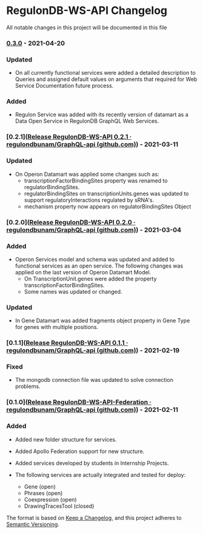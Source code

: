 # RegulonDB-WS-API Changelog

All notable changes in this project will be documented in this file

### [0.3.0](https://github.com/regulondbunam/GraphQL-api/releases/tag/0.3.0) - 2021-04-20

### Updated

- On all currently functional services were added a detailed description to Queries and assigned default values on arguments that required for Web Service Documentation future process.

### Added

- Regulon Service was added with its recently version of datamart as a Data Open Service in RegulonDB GraphQL Web Services. 

### [0.2.1]([Release RegulonDB-WS-API 0.2.1 · regulondbunam/GraphQL-api (github.com)](https://github.com/regulondbunam/GraphQL-api/releases/tag/0.2.1)) - 2021-03-11

### Updated

- On Operon Datamart was applied some changes such as:
  - transcriptionFactorBindingSites property was renamed to regulatorBindingSites.
  - regulatorBindingSites on transcriptionUnits.genes was updated to support regulatoryInteractions regulated by sRNA's.
  - mechanism property now appears on regulatorBindingSites Object



### [0.2.0]([Release RegulonDB-WS-API 0.2.0 · regulondbunam/GraphQL-api (github.com)](https://github.com/regulondbunam/GraphQL-api/releases/tag/0.2.0)) - 2021-03-04

### Added

- Operon Services model and schema was updated and added to functional services as an open service. The following changes was applied on the last version of Operon Datamart Model.
  - On TranscriptionUnit.genes were added the property transcriptionFactorBindingSites.
  - Some names was updated or changed.

### Updated

- In Gene Datamart was added fragments object property in Gene Type for genes with multiple positions.

### [0.1.1]([Release RegulonDB-WS-API 0.1.1 · regulondbunam/GraphQL-api (github.com)](https://github.com/regulondbunam/GraphQL-api/releases/tag/0.1.1)) - 2021-02-19

### Fixed

- The mongodb connection file was updated to solve connection problems.



### [0.1.0]([Release RegulonDB-WS-API-Federation · regulondbunam/GraphQL-api (github.com)](https://github.com/regulondbunam/GraphQL-api/releases/tag/0.1.0)) - 2021-02-11

### Added

- Added new folder structure for services.
- Added Apollo Federation support for new structure.
- Added services developed by students in Internship Projects.

- The following services are actually integrated and tested for deploy:
  - Gene (open)
  - Phrases (open)
  - Coexpression (open)
  - DrawingTracesTool (closed)



The format is based on [Keep a Changelog](https://keepachangelog.com/en/1.0.0/), and this project adheres to [Semantic Versioning](https://semver.org/spec/v2.0.0.html).